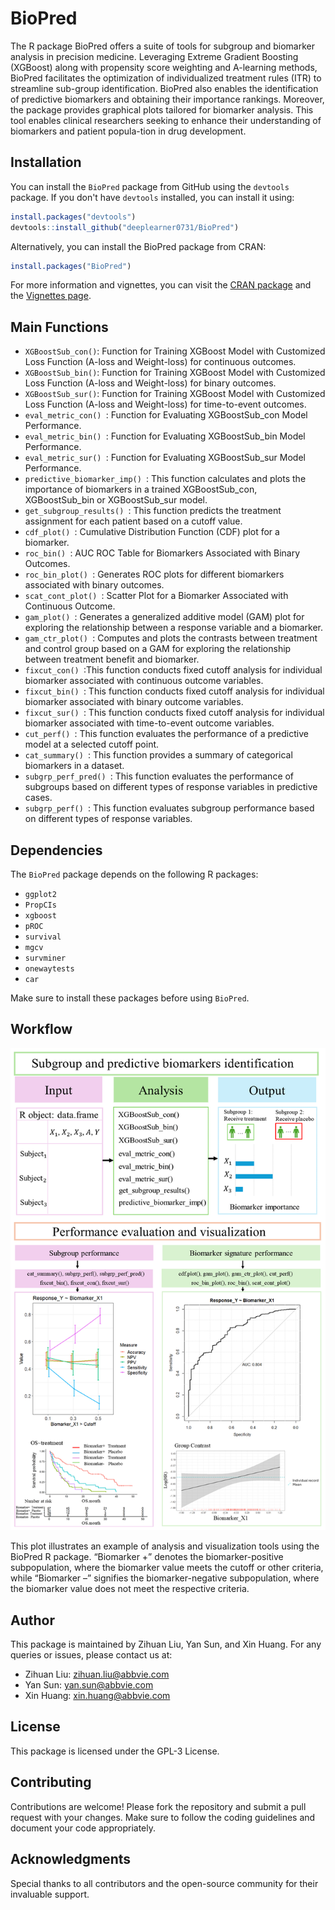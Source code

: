 # BioPred

The R package BioPred offers a suite of tools for subgroup and biomarker analysis in precision medicine. Leveraging Extreme Gradient Boosting (XGBoost) along with propensity score weighting and A-learning methods, BioPred facilitates the optimization of individualized treatment rules (ITR) to streamline sub-group identification. BioPred also enables the identification of predictive biomarkers and obtaining their importance rankings. Moreover, the package provides graphical plots tailored for biomarker analysis. This tool enables clinical researchers seeking to enhance their understanding of biomarkers and patient popula-tion in drug development. 
## Installation

You can install the `BioPred` package from GitHub using the `devtools` package. If you don't have `devtools` installed, you can install it using:

```r
install.packages("devtools")
devtools::install_github("deeplearner0731/BioPred")
```
Alternatively, you can install the BioPred package from CRAN:

```r
install.packages("BioPred")
```
For more information and vignettes, you can visit the [CRAN package](https://cran.r-project.org/web/packages/BioPred/index.html/) and the [Vignettes page](https://cran.r-project.org/web/packages/BioPred/vignettes/Tutorial.html/).
## Main Functions

- `XGBoostSub_con()`: Function for Training XGBoost Model with Customized Loss Function (A-loss and Weight-loss) for continuous outcomes.
- `XGBoostSub_bin()`: Function for Training XGBoost Model with Customized Loss Function (A-loss and Weight-loss) for binary outcomes.
- `XGBoostSub_sur()`: Function for Training XGBoost Model with Customized Loss Function (A-loss and Weight-loss) for time-to-event outcomes.
- `eval_metric_con() `: Function for Evaluating XGBoostSub_con Model Performance.
- `eval_metric_bin() `: Function for Evaluating XGBoostSub_bin Model Performance.
- `eval_metric_sur() `: Function for Evaluating XGBoostSub_sur Model Performance.
- `predictive_biomarker_imp() `: This function calculates and plots the importance of biomarkers in a trained XGBoostSub_con, XGBoostSub_bin or XGBoostSub_sur model.
- `get_subgroup_results() `: This function predicts the treatment assignment for each patient based on a cutoff value.
- `cdf_plot() `: Cumulative Distribution Function (CDF) plot for a biomarker.
- `roc_bin() `: AUC ROC Table for Biomarkers Associated with Binary Outcomes.
- `roc_bin_plot() `: Generates ROC plots for different biomarkers associated with binary outcomes.
- `scat_cont_plot() `: Scatter Plot for a Biomarker Associated with Continuous Outcome.
- `gam_plot() `: Generates a generalized additive model (GAM) plot for exploring the relationship between a response variable and a biomarker.
- `gam_ctr_plot() `: Computes and plots the contrasts between treatment and control group based on a GAM for exploring the relationship between treatment benefit and biomarker.
- `fixcut_con() `:This function conducts fixed cutoff analysis for individual biomarker associated with continuous outcome variables.
- `fixcut_bin() `: This function conducts fixed cutoff analysis for individual biomarker associated with binary outcome variables.
- `fixcut_sur() `: This function conducts fixed cutoff analysis for individual biomarker associated with time-to-event  outcome variables.
- `cut_perf() `: This function evaluates the performance of a predictive model at a selected cutoff point.
- `cat_summary() `: This function provides a summary of categorical biomarkers in a dataset.
- `subgrp_perf_pred() `: This function evaluates the performance of subgroups based on different types of response variables in predictive cases.
- `subgrp_perf() `: This function evaluates subgroup performance based on different types of response variables.
## Dependencies

The `BioPred` package depends on the following R packages:

- `ggplot2`
- `PropCIs`
- `xgboost`
- `pROC`
- `survival`
- `mgcv`
- `survminer`
- `onewaytests`
- `car`
  
Make sure to install these packages before using `BioPred`.

## Workflow

![Example Plot](man/figures/README-unnamed-chunk.png)

This plot illustrates an example of analysis and visualization tools using the BioPred R package. “Biomarker +” denotes the biomarker-positive subpopulation, where the biomarker value meets the cutoff or other criteria, while “Biomarker –” signifies the biomarker-negative subpopulation, where the biomarker value does not meet the respective criteria.

## Author

This package is maintained by Zihuan Liu, Yan Sun, and Xin Huang. For any queries or issues, please contact us at:

- Zihuan Liu: <zihuan.liu@abbvie.com>
- Yan Sun: <yan.sun@abbvie.com>
- Xin Huang: <xin.huang@abbvie.com>

## License
This package is licensed under the GPL-3 License.

## Contributing
Contributions are welcome! Please fork the repository and submit a pull request with your changes. Make sure to follow the coding guidelines and document your code appropriately.

## Acknowledgments
Special thanks to all contributors and the open-source community for their invaluable support.

